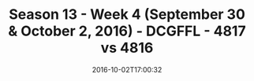 ---
title: Season 13 - Week 4 (September 30 & October 2, 2016) - DCGFFL - 4817 vs 4816
teams_score:
- team: 4817
  score:
- team: 4816
  score: 18
mvp: S. Cuviello (Kelly); W. Jackson (Gold)
game-ball: J. Piedrahita (Kelly); C. Melhauser (Gold)
season: 13
week: 4
date: '2016-10-02T17:00:32'
pageid: season-13-week-4-september-30-october-2-2016-4817-vs-4816
---